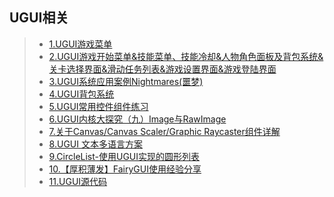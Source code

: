 ## UGUI相关  
>* [1.UGUI游戏菜单](https://github.com/XINCGer/Unity3DTraining/tree/master/UGUITraining/UGUIDemo01)  
>* [2.UGUI游戏开始菜单&技能菜单、技能冷却&人物角色面板及背包系统&关卡选择界面&滑动任务列表&游戏设置界面&游戏登陆界面](https://github.com/XINCGer/Unity3DTraining/tree/master/UGUITraining/UGUIDemo02)  
>* [3.UGUI系统应用案例Nightmares(噩梦)](https://github.com/XINCGer/Unity3DTraining/tree/master/UGUITraining/Nightmares_Demo)  
>* [4.UGUI背包系统](https://github.com/XINCGer/Unity3DTraining/tree/master/UGUITraining/KnapsackSystem)  
>* [5.UGUI常用控件组件练习](./UIBeta)  
>* [6.UGUI内核大探究（九）Image与RawImage](https://blog.csdn.net/ecidevilin/article/details/52556724?t=1502292525013)  
>* [7.关于Canvas/Canvas Scaler/Graphic Raycaster组件详解](http://gad.qq.com/article/detail/286881)  
>* [8.UGUI 文本多语言方案](https://mp.weixin.qq.com/s?__biz=MzI3MzA2MzE5Nw==&mid=2668911888&idx=1&sn=ae6d1f4f41b3d76402de4d7fd81608ce&chksm=f1c9f162c6be7874f3e531d7d6c201218e5e0146f584e6c99d76e3aa838db68b3b1d66272ff7&mpshare=1&scene=23&srcid=1016haEg0r63aUmYvOcXqzyJ#rd)  
>* [9.CircleList-使用UGUI实现的圆形列表](https://www.cnblogs.com/blueberryzzz/p/9807580.html)  
>* [10.【厚积薄发】FairyGUI使用经验分享](https://mp.weixin.qq.com/s?__biz=MzI3MzA2MzE5Nw==&mid=2668912051&idx=1&sn=38536affd2af45d6934f98c811b44a5c&chksm=f1c9f1c1c6be78d74b4208f00ce4e0db0e406af63d2d64157178dd067fbd66e1992c3a303106&mpshare=1&scene=23&srcid=1029SglnR0QjMF5KIH1bYaNO#rd)  
>* [11.UGUI源代码](https://bitbucket.org/Unity-Technologies/ui)  
